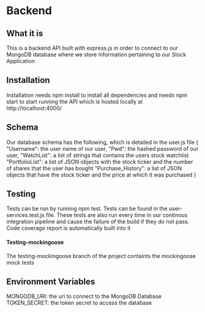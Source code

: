 # Backend

## What it is

This is a backend API built with express.js in order to connect to our MongoDB database where we store information pertaining to our Stock Application

## Installation

Installation needs npm install to install all dependencies and needs npm start to start running the API which is hosted locally at http://localhost:4000/

## Schema

Our database schema has the following, which is detailed in the user.js file
{
"Username": the user name of our user,
"Pwd": the hashed password of our user,
"WatchList": a list of strings that contains the users stock watchlist
"PortfolioList": a list of JSON objects with the stock ticker and the number of shares that the user has bought
"Purchase_History": a list of JSON objects that have the stock ticker and the price at which it was purchased
}

## Testing

Tests can be run by running npm test. Tests can be found in the user-services.test.js file. These tests are also run every time in our continous integration pipeline and cause the failure of the build if they do not pass. Code coverage report is automatically built into it

#### Testing-mockingoose

The testing-mockingoose branch of the project containts the mockingoose mock tests

## Environment Variables

MONGODB_URI: the uri to connect to the MongoDB Database
TOKEN_SECRET: the token secret to access the database
